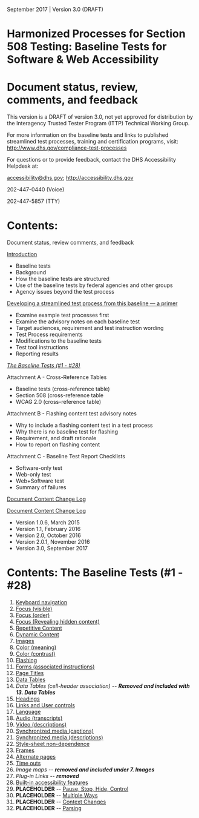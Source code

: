 September 2017 | Version 3.0 (DRAFT)

Harmonized Processes for Section 508 Testing: Baseline Tests for Software & Web Accessibility
==============================================

# Document status, review, comments, and feedback
This version is a DRAFT of version 3.0, not yet approved for distribution by the Interagency Trusted Tester Program (ITTP) Technical Working Group.

For more information on the baseline tests and links to published streamlined test processes, training and certification programs, visit:
<http://www.dhs.gov/compliance-test-processes>

For questions or to provide feedback, contact the DHS Accessibility Helpdesk at:

<accessibility@dhs.gov>; <http://accessibility.dhs.gov>

202-447-0440 (Voice)

202-447-5857 (TTY)

# Contents:
Document status, review comments, and feedback

[Introduction](introduction.md)
* Baseline tests
* Background
* How the baseline tests are structured
* Use of the baseline tests by federal agencies and other groups
* Agency issues beyond the test process

[Developing a streamlined test process from this baseline — a primer](DevelopTestProcess.md)
* Examine example test processes first
* Examine the advisory notes on each baseline test
* Target audiences, requirement and test instruction wording
* Test Process requirements
* Modifications to the baseline tests
* Test tool instructions
* Reporting results

[*The Baseline Tests (\#1 - \#28)*](#contents-the-baseline-tests-1---28)

Attachment A - Cross-Reference Tables
* Baseline tests (cross-reference table)
* Section 508 (cross-reference table
* WCAG 2.0 (cross-reference table)

Attachment B - Flashing content test advisory notes
* Why to include a flashing content test in a test process
* Why there is no baseline test for flashing
* Requirement, and draft rationale
* How to report on flashing content

Attachment C - Baseline Test Report Checklists
* Software-only test
* Web-only test
* Web+Software test
* Summary of failures

[Document Content Change Log](DocumentChange.md)

[Document Content Change Log](DocumentChange1.md)
* Version 1.0.6, March 2015
* Version 1.1, February 2016
* Version 2.0, October 2016
* Version 2.0.1, November 2016
* Version 3.0, September 2017

# Contents: The Baseline Tests (\#1 - \#28)
1. [Keyboard navigation](01KeyboardNavigation.md)
2. [Focus (visible)](02FocusVisible.md)
3. [Focus (order)](03FocusOrder.md)
4. [Focus (Revealing hidden content)](04FocusHidden.md)
5. [Repetitive Content](05RepetitiveContent.md)
6. [Dynamic Content](06Dynamic.md)
7. [Images](07Images.md)
8. [Color (meaning)](08ColorMeaning.md)
9. [Color (contrast)](09ColorContrast.md)
10. [Flashing](10Flashing.md)
11. [Forms (associated instructions)](11Forms.md)
12. [Page Titles](12PageTitles.md)
13. [Data Tables](13DataTables.md)
14. *Data Tables (cell-header association) -- **Removed and included with 13. Data Tables***
15. [Headings](15Headings.md)
16. [Links and User controls](16LinksControls.md)
17. [Language](17Language.md)
18. [Audio (transcripts)](18AudioTranscript.md)
19. [Video (descriptions)](19VideoDescription.md)
20. [Synchronized media (captions)](20SyncMediaCap.md)
21. [Synchronized media (descriptions)](21SyncMedia.md)
22. [Style-sheet non-dependence](22Stylesheet.md)
23. [Frames](23Frames.md)
24. [Alternate pages](24AlternatePages.md)
25. [Time outs](25Timeout.md)
26. *Image maps -- **removed and included under 7. Images***
27. *Plug-in Links -- **removed***
28. [Built-in accessibility features](28Built-inAccessibilityFeatures.md)
29. **PLACEHOLDER** -- [Pause, Stop, Hide, Control](29Control.md)
30. **PLACEHOLDER** -- [Multiple Ways](30MultipleWays.md)
31. **PLACEHOLDER** -- [Context Changes](31Context.md)
32. **PLACEHOLDER** -- [Parsing](32Parsing.md)
